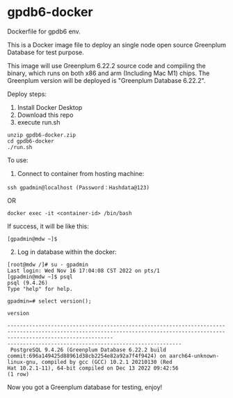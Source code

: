 # gpdb6-docker

Dockerfile for gpdb6 env. 

This is a Docker image file to deploy an single node open source Greenplum Database for test purpose.

This image will use Greenplum 6.22.2 source code and compiling the binary, which runs on both x86 and arm (Including Mac M1) chips. 
The Greenplum version will be deployed is "Greenplum Database 6.22.2". 


Deploy steps:

1. Install Docker Desktop
2. Download this repo
3. execute run.sh

```
unzip gpdb6-docker.zip
cd gpdb6-docker
./run.sh
```

To use:

1. Connect to container from hosting machine:
```
ssh gpadmin@localhost (Password：Hashdata@123)
```
OR
```
docker exec -it <container-id> /bin/bash
```
If success, it will be like this:
```
[gpadmin@mdw ~]$
```
2. Log in database within the docker:
```
[root@mdw /]# su - gpadmin
Last login: Wed Nov 16 17:04:08 CST 2022 on pts/1
[gpadmin@mdw ~]$ psql
psql (9.4.26)
Type "help" for help.

gpadmin=# select version();
                                                                                                               version

------------------------------------------------------------------------------------------------------------------------------------------------------------------------------
--------------------------------------------------------
 PostgreSQL 9.4.26 (Greenplum Database 6.22.2 build commit:696a149425d88961d38cb2254e82a92a7f4f9424) on aarch64-unknown-linux-gnu, compiled by gcc (GCC) 10.2.1 20210130 (Red
Hat 10.2.1-11), 64-bit compiled on Dec 13 2022 09:42:56
(1 row)
```

Now you got a Greenplum database for testing, enjoy!